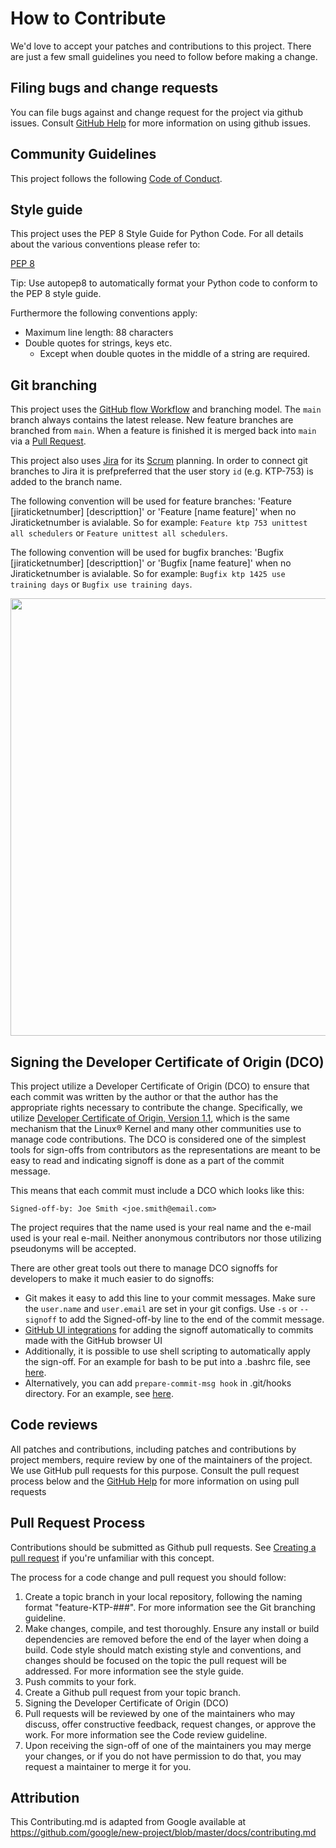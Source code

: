 <!--
SPDX-FileCopyrightText: 2017-2022 Contributors to the OpenSTEF project <korte.termijn.prognoses@alliander.com>

SPDX-License-Identifier: MPL-2.0
-->

# How to Contribute

We'd love to accept your patches and contributions to this project. There are
just a few small guidelines you need to follow before making a change.


## Filing bugs and change requests

You can file bugs against and change request for the project via github issues. Consult [GitHub Help](https://docs.github.com/en/free-pro-team@latest/github/managing-your-work-on-github/creating-an-issue) for more
information on using github issues.

## Community Guidelines

This project follows the following [Code of Conduct](https://github.com/Alliander/icarus-demand-live/blob/master/Code-of-conduct.md).

## Style guide

This project uses the PEP 8 Style Guide for Python Code. For all details about the various conventions please refer to:

[PEP 8](https://www.python.org/dev/peps/pep-0008)

Tip: Use autopep8 to automatically format your Python code to conform to the PEP 8 style guide.

Furthermore the following conventions apply:

* Maximum line length: 88 characters
* Double quotes for strings, keys etc.
    * Except when double quotes in the middle of a string are required.

## Git branching

This project uses the [GitHub flow Workflow](https://guides.github.com/introduction/flow/) and branching model. The `main` branch always contains the latest release. New feature branches are branched from `main`. When a feature is finished it is merged back into `main` via a [Pull Request](https://docs.github.com/en/github/collaborating-with-pull-requests/proposing-changes-to-your-work-with-pull-requests/about-pull-requests#:~:text=Pull%20requests%20let%20you%20tell,merged%20into%20the%20base%20branch.).

This project also uses [Jira](https://www.atlassian.com/software/jira) for its [Scrum](https://en.wikipedia.org/wiki/Scrum_software_development) planning. In order to connect git branches to Jira it is prefpreferred that the user story `id` (e.g. KTP-753) is added to the branch name.

The following convention will be used for feature branches: 'Feature [jiraticketnumber] [descripttion]' or 'Feature [name feature]' when no Jiraticketnumber is avialable.  So for example:  `Feature ktp 753 unittest all schedulers` or `Feature unittest all schedulers`.

The following convention will be used for bugfix branches: 'Bugfix [jiraticketnumber] [descripttion]' or 'Bugfix [name feature]' when no Jiraticketnumber is avialable.  So for example:  `Bugfix ktp 1425 use training days` or `Bugfix use training days`.

<img src="https://github.com/Alliander/icarus-forecasts/blob/master/img/gitflow.svg" width="700">

## Signing the Developer Certificate of Origin (DCO)
This project utilize a Developer Certificate of Origin (DCO) to ensure that each commit was written by the author or that the author has the appropriate rights necessary to contribute the change. Specifically, we utilize [Developer Certificate of Origin, Version 1.1](http://developercertificate.org/),  which is the same mechanism that the Linux® Kernel and many other communities use to manage code contributions. The DCO is considered one of the simplest tools for sign-offs from contributors as the representations are meant to be easy to read and indicating signoff is done as a part of the commit message.

This means that each commit must include a DCO which looks like this:

`Signed-off-by: Joe Smith <joe.smith@email.com>`

The project requires that the name used is your real name and the e-mail used is your real e-mail. Neither anonymous contributors nor those utilizing pseudonyms will be accepted.

There are other great tools out there to manage DCO signoffs for developers to make it much easier to do signoffs:
* Git makes it easy to add this line to your commit messages. Make sure the `user.name` and `user.email` are set in your git configs. Use `-s` or `--signoff` to add the Signed-off-by line to the end of the commit message.
* [GitHub UI integrations]( https://github.com/scottrigby/dco-gh-ui ) for adding the signoff automatically to commits made with the GitHub browser UI
* Additionally, it is possible to use shell scripting to automatically apply the sign-off. For an example for bash to be put into a .bashrc file, see [here](https://wiki.lfenergy.org/display/HOME/Contribution+and+Compliance+Guidelines+for+LF+Energy+Foundation+hosted+projects). 
* Alternatively, you can add `prepare-commit-msg hook` in .git/hooks directory. For an example, see [here](https://github.com/Samsung/ONE-vscode/wiki/ONE-vscode-Developer's-Certificate-of-Origin).

## Code reviews

All patches and contributions, including patches and contributions by project members, require review by one of the maintainers of the project. We
use GitHub pull requests for this purpose. Consult the pull request process below and the
[GitHub Help](https://help.github.com/articles/about-pull-requests/) for more
information on using pull requests

## Pull Request Process
Contributions should be submitted as Github pull requests. See [Creating a pull request](https://docs.github.com/en/github/collaborating-with-issues-and-pull-requests/creating-a-pull-request) if you're unfamiliar with this concept.

The process for a code change and pull request you should follow:

1. Create a topic branch in your local repository, following the naming format
"feature-KTP-###". For more information see the Git branching guideline.
1. Make changes, compile, and test thoroughly. Ensure any install or build dependencies are removed before the end of the layer when doing a build. Code style should match existing style and conventions, and changes should be focused on the topic the pull request will be addressed. For more information see the style guide.
1. Push commits to your fork.
1. Create a Github pull request from your topic branch.
1. Signing the Developer Certificate of Origin (DCO)
1. Pull requests will be reviewed by one of the maintainers who may discuss, offer constructive feedback, request changes, or approve
the work. For more information see the Code review guideline.
1. Upon receiving the sign-off of one of the maintainers you may merge your changes, or if you
   do not have permission to do that, you may request a maintainer to merge it for you.


## Attribution

This Contributing.md is adapted from Google
available at
https://github.com/google/new-project/blob/master/docs/contributing.md





